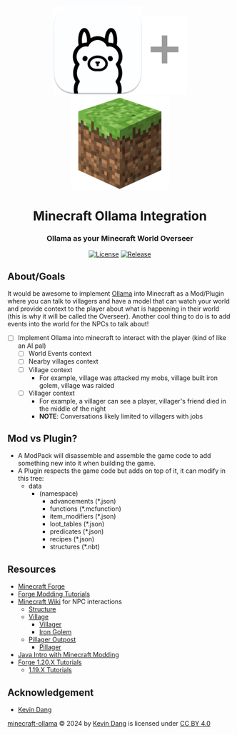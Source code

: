 <div align="center">
    <p><a href="#"><a href="https://ollama.ai/"><img alt="ollama" src="./imgs/ollama-icon.png" width="200px" /></a><img alt="+" src="./imgs/grey-plus.png" width="100px" /></a><a href="https://www.minecraft.net/"><img alt="discord" src="./imgs/minecraft-icon.png" width="220px" /></a></p>
    <h1>Minecraft Ollama Integration</h1>
    <h3><a href="#"></a>Ollama as your Minecraft World Overseer</h3>
    <p><a href="#"></a><a href="https://creativecommons.org/licenses/by/4.0/"><img alt="License" src="https://img.shields.io/badge/License-CC_BY_4.0-darkgreen.svg" /></a>
    <a href="#"></a><a href="https://github.com/kevinthedang/minecraft-ollama/releases/latest"><img alt="Release" src="https://img.shields.io/github/v/release/kevinthedang/minecraft-ollama?logo=github" /></a>
    <!-- <a href="#"></a><a href="https://github.com/kevinthedang/minecraft-ollama/actions/workflows/sample.yml"><img alt="Build Status" src="https://github.com/kevinthedang/minecraft-ollama/actions/workflows/sample.yml/badge.svg" /></a> -->
</div>

## About/Goals
It would be awesome to implement [Ollama](https://ollama.com/) into Minecraft as a Mod/Plugin where you can talk to villagers and have a model that can watch your world and provide context to the player about what is happening in their world (this is why it will be called the Overseer). Another cool thing to do is to add events into the world for the NPCs to talk about!

* [ ] Implement Ollama into minecraft to interact with the player (kind of like an AI pal)
  * [ ] World Events context
  * [ ] Nearby villages context
  * [ ] Village context
    * For example, village was attacked my mobs, village built iron golem, village was raided
  * [ ] Villager context
    * For example, a villager can see a player, villager's friend died in the middle of the night
    * **NOTE**: Conversations likely limited to villagers with jobs 

## Mod vs Plugin?
* A ModPack will disassemble and assemble the game code to add something new into it when building the game.
* A Plugin respects the game code but adds on top of it, it can modify in this tree:
  * data
    * (namespace)
      * advancements (*.json)
      * functions (*.mcfunction)
      * item_modifiers (*.json)
      * loot_tables (*.json)
      * predicates (*.json)
      * recipes (*.json)
      * structures (*.nbt)

## Resources
* [Minecraft Forge](https://github.com/MinecraftForge/MinecraftForge)
* [Forge Modding Tutorials](https://moddingtutorials.org/)
* [Minecraft Wiki](https://minecraft.wiki/) for NPC interactions
  * [Structure](https://minecraft.wiki/w/Structure)
  * [Village](https://minecraft.wiki/w/Village)
    * [Villager](https://minecraft.wiki/w/Villager)
    * [Iron Golem](https://minecraft.wiki/w/Iron_Golem)
  * [Pillager Outpost](https://minecraft.wiki/w/Pillager_Outpost)
    * [Pillager](https://minecraft.wiki/w/Pillager)
* [Java Intro with Minecraft Modding](https://www.youtube.com/playlist?list=PLKGarocXCE1FeXvEogpjz4SvHxF_FJRO6)
* [Forge 1.20.X Tutorials](https://www.youtube.com/playlist?list=PLKGarocXCE1H9Y21-pxjt5Pt8bW14twa-)
  * [1.19.X Tutorials](https://www.youtube.com/playlist?list=PLKGarocXCE1HrC60yuTNTGRoZc6hf5Uvl)

## Acknowledgement
* [Kevin Dang](https://github.com/kevinthedang)

[minecraft-ollama](https://github.com/kevinthedang/minecraft-ollama) © 2024 by [Kevin Dang](https://github.com/kevinthedang) is licensed under [CC BY 4.0](https://creativecommons.org/licenses/by/4.0/)